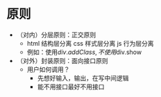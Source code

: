 # 原则

- （对内）分层原则：正交原则
	- html 结构层分离  css  样式层分离   js 行为层分离
	- 例如：使用$div.addClass,不使用$div.show
- （对外）封装原则：面向接口原则
	- 用户如何调用？
		- 先想好输入，输出，在写中间逻辑
		- 能不用接口最好不用接口


